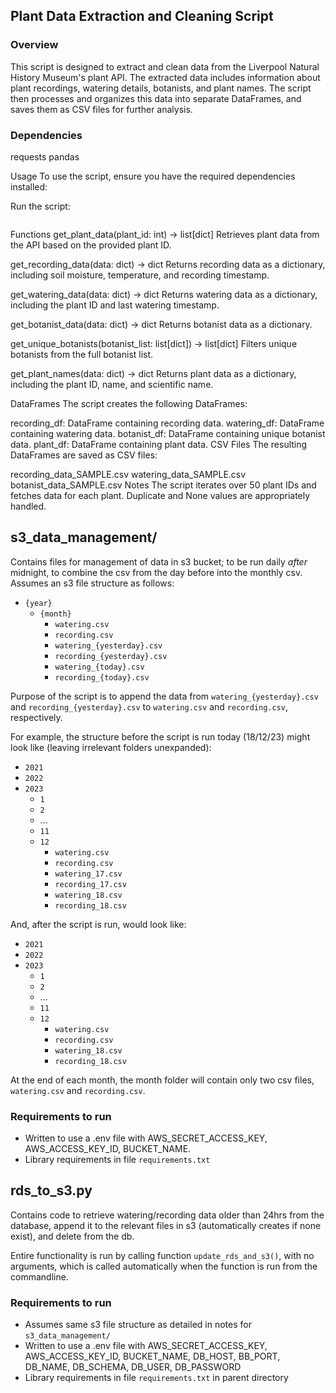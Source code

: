 ## Plant Data Extraction and Cleaning Script
### Overview
This script is designed to extract and clean data from the Liverpool Natural History Museum's plant API. The extracted data includes information about plant recordings, watering details, botanists, and plant names. The script then processes and organizes this data into separate DataFrames, and saves them as CSV files for further analysis.

### Dependencies
requests
pandas


Usage
To use the script, ensure you have the required dependencies installed:



Run the script:

```python3 extract.py
```

Functions
get_plant_data(plant_id: int) -> list[dict]
Retrieves plant data from the API based on the provided plant ID.

get_recording_data(data: dict) -> dict
Returns recording data as a dictionary, including soil moisture, temperature, and recording timestamp.

get_watering_data(data: dict) -> dict
Returns watering data as a dictionary, including the plant ID and last watering timestamp.

get_botanist_data(data: dict) -> dict
Returns botanist data as a dictionary.

get_unique_botanists(botanist_list: list[dict]) -> list[dict]
Filters unique botanists from the full botanist list.

get_plant_names(data: dict) -> dict
Returns plant data as a dictionary, including the plant ID, name, and scientific name.

DataFrames
The script creates the following DataFrames:

recording_df: DataFrame containing recording data.
watering_df: DataFrame containing watering data.
botanist_df: DataFrame containing unique botanist data.
plant_df: DataFrame containing plant data.
CSV Files
The resulting DataFrames are saved as CSV files:

recording_data_SAMPLE.csv
watering_data_SAMPLE.csv
botanist_data_SAMPLE.csv
Notes
The script iterates over 50 plant IDs and fetches data for each plant.
Duplicate and None values are appropriately handled.



## s3_data_management/
Contains files for management of data in s3 bucket; to be run daily *after* midnight, to combine the csv from the day before into the monthly csv. Assumes an s3 file structure as follows:
- `{year}`
    - `{month}`
        - `watering.csv`
        - `recording.csv`
        - `watering_{yesterday}.csv`
        - `recording_{yesterday}.csv`
        - `watering_{today}.csv`
        - `recording_{today}.csv`

Purpose of the script is to append the data from `watering_{yesterday}.csv` and `recording_{yesterday}.csv` to `watering.csv` and `recording.csv`, respectively.

For example, the structure before the script is run today (18/12/23) might look like (leaving irrelevant folders unexpanded):
- `2021`
- `2022`
- `2023`
    - `1`
    - `2`
    - ...
    - `11`
    - `12`
        - `watering.csv`
        - `recording.csv`
        - `watering_17.csv`
        - `recording_17.csv`
        - `watering_18.csv`
        - `recording_18.csv`

And, after the script is run, would look like:
- `2021`
- `2022`
- `2023`
    - `1`
    - `2`
    - ...
    - `11`
    - `12`
        - `watering.csv`
        - `recording.csv`
        - `watering_18.csv`
        - `recording_18.csv`

At the end of each month, the month folder will contain only two csv files, `watering.csv` and `recording.csv`.

### Requirements to run
- Written to use a .env file with AWS_SECRET_ACCESS_KEY, AWS_ACCESS_KEY_ID, BUCKET_NAME.
- Library requirements in file `requirements.txt`



## rds_to_s3.py
Contains code to retrieve watering/recording data older than 24hrs from the database, append it to
the relevant files in s3 (automatically creates if none exist), and delete from the db.

Entire functionality is run by calling function `update_rds_and_s3()`, with no arguments, which is called automatically when the function is run from the commandline.

### Requirements to run
- Assumes same s3 file structure as detailed in notes for `s3_data_management/`
- Written to use a .env file with AWS_SECRET_ACCESS_KEY, AWS_ACCESS_KEY_ID, BUCKET_NAME, DB_HOST, BB_PORT, DB_NAME, DB_SCHEMA, DB_USER, DB_PASSWORD
- Library requirements in file `requirements.txt` in parent directory